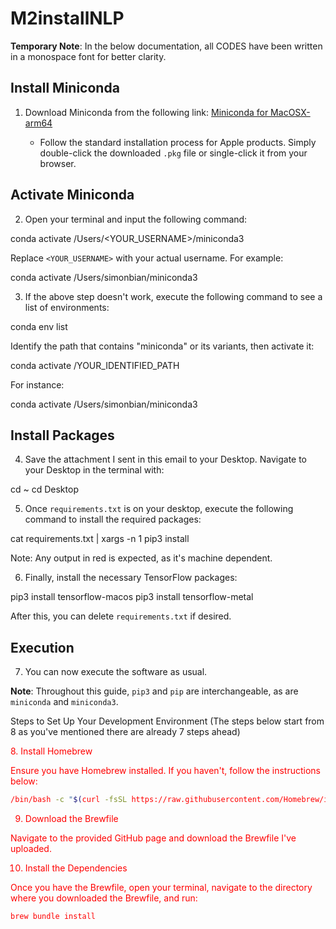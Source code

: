 
# M2installNLP

**Temporary Note**: In the below documentation, all CODES have been written in a monospace font for better clarity.

## Install Miniconda

1. Download Miniconda from the following link: 
   [Miniconda for MacOSX-arm64](https://repo.anaconda.com/miniconda/Miniconda3-latest-MacOSX-arm64.pkg)
   
   - Follow the standard installation process for Apple products. Simply double-click the downloaded `.pkg` file or single-click it from your browser.

## Activate Miniconda

2. Open your terminal and input the following command:

conda activate /Users/<YOUR_USERNAME>/miniconda3


Replace `<YOUR_USERNAME>` with your actual username. For example:

conda activate /Users/simonbian/miniconda3


3. If the above step doesn't work, execute the following command to see a list of environments:

conda env list


Identify the path that contains "miniconda" or its variants, then activate it:

conda activate /YOUR_IDENTIFIED_PATH

For instance:

conda activate /Users/simonbian/miniconda3


## Install Packages

4. Save the attachment I sent in this email to your Desktop. Navigate to your Desktop in the terminal with:

cd ~
cd Desktop


5. Once `requirements.txt` is on your desktop, execute the following command to install the required packages:

cat requirements.txt | xargs -n 1 pip3 install


Note: Any output in red is expected, as it's machine dependent.

6. Finally, install the necessary TensorFlow packages:

pip3 install tensorflow-macos
pip3 install tensorflow-metal


After this, you can delete `requirements.txt` if desired.

## Execution

7. You can now execute the software as usual.

**Note**: Throughout this guide, `pip3` and `pip` are interchangeable, as are `miniconda` and `miniconda3`.


Steps to Set Up Your Development Environment
(The steps below start from 8 as you've mentioned there are already 7 steps ahead)

<font color="red">
8. Install Homebrew

Ensure you have Homebrew installed. If you haven't, follow the instructions below:

```bash
/bin/bash -c "$(curl -fsSL https://raw.githubusercontent.com/Homebrew/install/HEAD/install.sh)"
```

9. Download the Brewfile

Navigate to the provided GitHub page and download the Brewfile I've uploaded.

10. Install the Dependencies

Once you have the Brewfile, open your terminal, navigate to the directory where you downloaded the Brewfile, and run:

```bash
brew bundle install
```
</font>
